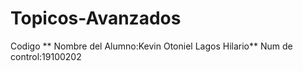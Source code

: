# Topicos-Avanzados
Codigo
**
Nombre del  Alumno:Kevin Otoniel Lagos Hilario**
Num de control:19100202
